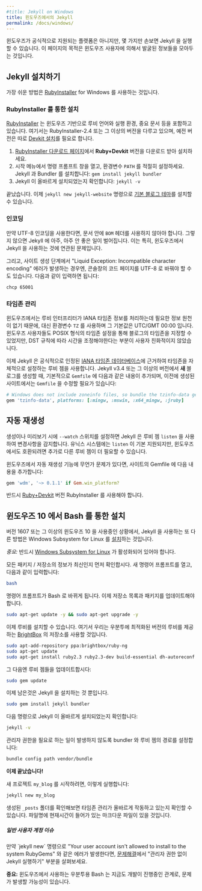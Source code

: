 ```yaml
---
#title: Jekyll on Windows
title: 윈도우즈에서의 Jekyll
permalink: /docs/windows/
---
```


<!--
While Windows is not an officially-supported platform, it can be used to run Jekyll with the proper tweaks. This page aims to collect some of the general knowledge and lessons that have been unearthed by Windows users.
-->
윈도우즈가 공식적으로 지원되는 플랫폼은 아니지만, 몇 가지만 손보면 Jekyll 을 실행할 수 있습니다. 이 페이지의 목적은 윈도우즈 사용자에 의해서 발굴된 정보들을 모아두는 것입니다.


<!--
## Installing Jekyll
-->
## Jekyll 설치하기
<!--
The easiest way to run Jekyll is by using the [RubyInstaller][] for Windows.
-->
가장 쉬운 방법은 [RubyInstaller][] for Windows 를 사용하는 것입니다.

<!--
### Installation via RubyInstaller
-->
### RubyInstaller 를 통한 설치

<!--
[RubyInstaller][] is a self-contained Windows-based installer that includes the Ruby language, an execution environment, important documentation, and more.
We only cover RubyInstaller-2.4 and newer here, older versions need to [install the Devkit][Devkit-install] manually.
-->
[RubyInstaller][] 는 윈도우즈 기반으로 루비 언어와 실행 환경, 중요 문서 등을 포함하고 있습니다.
여기서는 RubyInstaller-2.4 또는 그 이상의 버전을 다루고 있으며, 예전 버전은 따로 [Devkit 설치][Devkit-install]를 필요로 합니다.

<!--
1. Download and Install a **Ruby+Devkit** version from [RubyInstaller Downloads][RubyInstaller-downloads].
   Use default options for installation.
2. Open a new command prompt window from the start menu, so that changes to the `PATH` environment variable becomes effective.
   Install Jekyll and Bundler via: `gem install jekyll bundler`
3. Check if Jekyll installed properly: `jekyll -v`
-->
1. [RubyInstaller 다운로드 페이지][RubyInstaller-downloads]에서 **Ruby+Devkit** 버전을 다운로드 받아 설치하세요.
2. 시작 메뉴에서 명령 프롬프트 창을 열고, 환경변수 `PATH` 를 적절히 설정하세요.
   Jekyll 과 Bundler 를 설치합니다: `gem install jekyll bundler`
3. Jekyll 이 올바르게 설치되었는지 확인합니다: `jekyll -v`

<!--
That's it, you're ready to install our [default minimal blog theme](https://github.com/jekyll/minima) with `jekyll new jekyll-website`.
-->
끝났습니다. 이제 `jekyll new jekyll-website` 명령으로 [기본 블로그 테마](https://github.com/jekyll/minima)를 설치할 수 있습니다.

[RubyInstaller]: https://rubyinstaller.org/
[RubyInstaller-downloads]: https://rubyinstaller.org/downloads/
[Devkit-install]: https://github.com/oneclick/rubyinstaller/wiki/Development-Kit


<!--
### Encoding
-->
### 인코딩

<!--
If you use UTF-8 encoding, make sure that no `BOM` header characters exist in your files or very, very bad things will happen to
Jekyll. This is especially relevant when you're running Jekyll on Windows.
-->
만약 UTF-8 인코딩을 사용한다면, 문서 안에 `BOM` 헤더를 사용하지 않아야 합니다. 그렇지 않으면 Jekyll 에 아주, 아주 안 좋은 일이 벌어집니다.
이는 특히, 윈도우즈에서 Jekyll 을 사용하는 것에 연관된 문제입니다.

<!--
Additionally, you might need to change the code page of the console window to UTF-8 in case you get a "Liquid Exception: Incompatible character encoding" error during the site generation process. It can be done with the following command:
-->
그리고, 사이트 생성 단계에서 "Liquid Exception: Incompatible character encoding" 에러가 발생하는 경우엔, 콘솔창의 코드 페이지를 UTF-8 로 바꿔야 할 수도 있습니다.  다음과 같이 입력하면 됩니다:

```sh
chcp 65001
```


<!--
### Time-Zone Management
-->
### 타임존 관리

<!--
Since Windows doesn't have a native source of zoneinfo data, the Ruby Interpreter would not understand IANA Timezones and hence using them had the `TZ` environment variable default to UTC/GMT 00:00.
Though Windows users could alternatively define their blog's timezone by setting the key to use POSIX format of defining timezones, it wasn't as user-friendly when it came to having the clock altered to changing DST-rules.
-->
윈도우즈에서는 루비 인터프리터가 IANA 타임존 정보를 처리하는데 필요한 정보 원천이 없기 때문에, 대신 환경변수 `TZ` 를 사용하며 그 기본값은 UTC/GMT 00:00 입니다.
윈도우즈 사용자들도 POSIX 형식의 타임존 설정을 통해 블로그의 타임존을 지정할 수 있었지만, DST 규칙에 따라 시간을 조정해야한다는 부분이 사용자 친화적이지 않았습니다.

<!--
Jekyll now uses a rubygem to internally configure Timezone based on established [IANA Timezone Database][IANA-database].
While 'new' blogs created with Jekyll v3.4 and greater, will have the following added to their 'Gemfile' by default, existing sites *will* have to update their 'Gemfile' (and installed) to enable development on Windows:
-->
이제 Jekyll 은 공식적으로 인정된 [IANA 타임존 데이터베이스][IANA-database]에 근거하여 타임존을 자체적으로 설정하는 루비 젬을 사용합니다.
Jekyll v3.4 또는 그 이상의 버전에서 **새** 블로그를 생성할 때, 기본적으로 `Gemfile` 에 다음과 같은 내용이 추가되며, 이전에 생성된 사이트에서는 `Gemfile` 을 수정할 필요가 있습니다:

```ruby
# Windows does not include zoneinfo files, so bundle the tzinfo-data gem
gem 'tzinfo-data', platforms: [:mingw, :mswin, :x64_mingw, :jruby]
```

[IANA-database]: https://en.wikipedia.org/wiki/List_of_tz_database_time_zones

<!--
### Auto Regeneration
-->
## 자동 재생성

<!--
Jekyll uses the `listen` gem to watch for changes when the `--watch` switch is specified during a build or serve. While `listen` has built-in support for UNIX systems, it may require an extra gem for compatibility with Windows.
-->
생성이나 미리보기 시에 `--watch` 스위치를 설정하면 Jekyll 은 루비 젬 `listen` 을 사용하여 변경사항을 감지합니다. 유닉스 시스템에는 `listen` 이 기본 지원되지만, 윈도우즈에서도 호환되려면 추가로 다른 루비 젬이 더 필요할 수 있습니다.

<!--
Add the following to the Gemfile for your site if you have issues with auto-regeneration on Windows alone:
-->
윈도우즈에서 자동 재생성 기능에 무언가 문제가 있다면, 사이트의 Gemfile 에 다음 내용을 추가합니다:

```ruby
gem 'wdm', '~> 0.1.1' if Gem.win_platform?
```

<!--
You have to use a [Ruby+Devkit](https://rubyinstaller.org/downloads/) version of the RubyInstaller.
-->
반드시 [Ruby+Devkit](https://rubyinstaller.org/downloads/) 버전 RubyInstaller 를 사용해야 합니다.


<!--
## Installation via Bash on Windows 10
-->
## 윈도우즈 10 에서 Bash 를 통한 설치

<!--
If you are using Windows 10 version 1607 or later, another option to run Jekyll is by [installing][WSL-Guide] the Windows Subsystem for Linux.
-->
버전 1607 또는 그 이상의 윈도우즈 10 을 사용중인 상황에서, Jekyll 을 사용하는 또 다른 방법은 Windows Subsystem for Linux 를 [설치][WSL-Guide]하는 것입니다.


<!--
*Note:* You must have [Windows Subsystem for Linux][BASH-WSL] enabled.
-->
*중요:* 반드시 [Windows Subsystem for Linux][BASH-WSL] 가 활성화되어 있어야 합니다.

<!--
First let's make sure all our packages / repositories are up to date. Open a new Command Prompt instance, and type the following:
-->
모든 패키지 / 저장소의 정보가 최신인지 먼저 확인합시다. 새 명령어 프롬프트를 열고, 다음과 같이 입력합니다:

```sh
bash
```
<!--
Your Command Prompt instance should now be a Bash instance. Now we must update our repo lists and packages.
-->
명령어 프롬프트가 Bash 로 바뀌게 됩니다. 이제 저장소 목록과 패키지를 업데이트해야 합니다.

```sh
sudo apt-get update -y && sudo apt-get upgrade -y
```
<!--
Now we can install Ruby. To do this we will use a repository from [BrightBox](https://www.brightbox.com/docs/ruby/ubuntu/), which hosts optimized versions of Ruby for Ubuntu.
-->
이제 루비를 설치할 수 있습니다. 여기서 우리는 우분투에 최적화된 버전의 루비를 제공하는 [BrightBox](https://www.brightbox.com/docs/ruby/ubuntu/) 의 저장소를 사용할 것입니다.

```sh
sudo apt-add-repository ppa:brightbox/ruby-ng
sudo apt-get update
sudo apt-get install ruby2.3 ruby2.3-dev build-essential dh-autoreconf
```

<!--
Next let's update our Ruby gems:
-->
그 다음엔 루비 젬들을 업데이트합시다:

```sh
sudo gem update
```

<!--
Now all that is left to do is install Jekyll.
-->
이제 남은것은 Jekyll 을 설치하는 것 뿐입니다.

```sh
sudo gem install jekyll bundler
```

<!--
Check if Jekyll installed properly by running:
-->
다음 명령으로 Jekyll 이 올바르게 설치되었는지 확인합니다:

```sh
jekyll -v
```

<!--
Configure the bundler/gem path so bundle doesn't prompt for sudo
-->
관리자 권한을 필요로 하는 일이 발생하지 않도록 bundler 와 루비 젬의 경로를 설정합니다:

```sh
bundle config path vendor/bundle
```

<!--
**And that's it!**
-->
**이제 끝났습니다!**

<!--
To start a new project named `my_blog`, just run:
-->
새 프로젝트 `my_blog` 를 시작하려면, 이렇게 실행합니다:

```sh
jekyll new my_blog
```

<!--
You can make sure time management is working properly by inspecting your `_posts` folder. You should see a markdown file with the current date in the filename.
-->
생성된 `_posts` 폴더를 확인해보면 타임존 관리가 올바르게 작동하고 있는지 확인할 수 있습니다. 파일명에 현재시간이 들어가 있는 마크다운 파일이 있을 것입니다.

<div class="note info">
<!--
  <h5>Non-superuser account issues</h5>
  <p>If the `jekyll new` command prints the error "Your user account isn't allowed to install to the system RubyGems", see the "Running Jekyll as Non-Superuser" instructions in <a href="/docs/troubleshooting/#no-sudo">Troubleshooting</a>.</p>
-->
  <h5>일반 사용자 계정 이슈</h5>
  <p>만약 `jekyll new` 명령으로 "Your user account isn't allowed to install to the system RubyGems" 와 같은 에러가 발생한다면, <a href="/docs/troubleshooting/#no-sudo">문제해결</a>에서 "관리자 권한 없이 Jekyll 실행하기" 부분을 살펴보세요.</p>
</div>

<!--
**Note:** Bash on Ubuntu on Windows is still under development, so you may run into issues.
-->
**중요:** 윈도우즈에서 사용하는 우분투용 Bash 는 지금도 개발이 진행중인 관계로, 문제가 발생할 가능성이 있습니다.

[WSL-Guide]: https://msdn.microsoft.com/en-us/commandline/wsl/install_guide
[BASH-WSL]: https://msdn.microsoft.com/en-us/commandline/wsl/about

